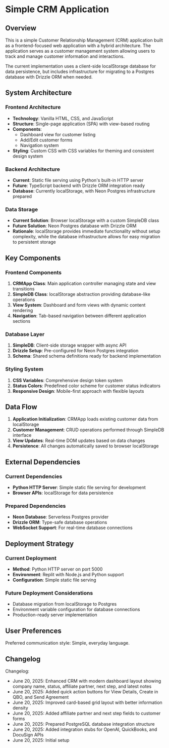 # Simple CRM Application

## Overview

This is a simple Customer Relationship Management (CRM) application built as a frontend-focused web application with a hybrid architecture. The application serves as a customer management system allowing users to track and manage customer information and interactions.

The current implementation uses a client-side localStorage database for data persistence, but includes infrastructure for migrating to a Postgres database with Drizzle ORM when needed.

## System Architecture

### Frontend Architecture
- **Technology**: Vanilla HTML, CSS, and JavaScript
- **Structure**: Single-page application (SPA) with view-based routing
- **Components**: 
  - Dashboard view for customer listing
  - Add/Edit customer forms
  - Navigation system
- **Styling**: Custom CSS with CSS variables for theming and consistent design system

### Backend Architecture
- **Current**: Static file serving using Python's built-in HTTP server
- **Future**: TypeScript backend with Drizzle ORM integration ready
- **Database**: Currently localStorage, with Neon Postgres infrastructure prepared

### Data Storage
- **Current Solution**: Browser localStorage with a custom SimpleDB class
- **Future Solution**: Neon Postgres database with Drizzle ORM
- **Rationale**: localStorage provides immediate functionality without setup complexity, while the database infrastructure allows for easy migration to persistent storage

## Key Components

### Frontend Components
1. **CRMApp Class**: Main application controller managing state and view transitions
2. **SimpleDB Class**: localStorage abstraction providing database-like operations
3. **View System**: Dashboard and form views with dynamic content rendering
4. **Navigation**: Tab-based navigation between different application sections

### Database Layer
1. **SimpleDB**: Client-side storage wrapper with async API
2. **Drizzle Setup**: Pre-configured for Neon Postgres integration
3. **Schema**: Shared schema definitions ready for backend implementation

### Styling System
1. **CSS Variables**: Comprehensive design token system
2. **Status Colors**: Predefined color scheme for customer status indicators
3. **Responsive Design**: Mobile-first approach with flexible layouts

## Data Flow

1. **Application Initialization**: CRMApp loads existing customer data from localStorage
2. **Customer Management**: CRUD operations performed through SimpleDB interface
3. **View Updates**: Real-time DOM updates based on data changes
4. **Persistence**: All changes automatically saved to browser localStorage

## External Dependencies

### Current Dependencies
- **Python HTTP Server**: Simple static file serving for development
- **Browser APIs**: localStorage for data persistence

### Prepared Dependencies
- **Neon Database**: Serverless Postgres provider
- **Drizzle ORM**: Type-safe database operations
- **WebSocket Support**: For real-time database connections

## Deployment Strategy

### Current Deployment
- **Method**: Python HTTP server on port 5000
- **Environment**: Replit with Node.js and Python support
- **Configuration**: Simple static file serving

### Future Deployment Considerations
- Database migration from localStorage to Postgres
- Environment variable configuration for database connections
- Production-ready server implementation

## User Preferences

Preferred communication style: Simple, everyday language.

## Changelog

Changelog:
- June 20, 2025: Enhanced CRM with modern dashboard layout showing company name, status, affiliate partner, next step, and latest notes
- June 20, 2025: Added quick action buttons for View Details, Create in QBO, and Send Agreement
- June 20, 2025: Improved card-based grid layout with better information density
- June 20, 2025: Added affiliate partner and next step fields to customer forms
- June 20, 2025: Prepared PostgreSQL database integration structure
- June 20, 2025: Added integration stubs for OpenAI, QuickBooks, and DocuSign APIs
- June 20, 2025: Initial setup